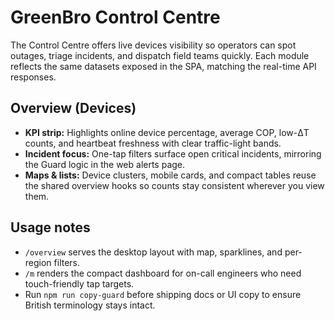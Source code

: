 # GreenBro Control Centre

The Control Centre offers live devices visibility so operators can spot outages, triage incidents, and dispatch field teams quickly. Each module reflects the same datasets exposed in the SPA, matching the real-time API responses.

## Overview (Devices)

- **KPI strip:** Highlights online device percentage, average COP, low-ΔT counts, and heartbeat freshness with clear traffic-light bands.
- **Incident focus:** One-tap filters surface open critical incidents, mirroring the Guard logic in the web alerts page.
- **Maps & lists:** Device clusters, mobile cards, and compact tables reuse the shared overview hooks so counts stay consistent wherever you view them.

## Usage notes

- `/overview` serves the desktop layout with map, sparklines, and per-region filters.
- `/m` renders the compact dashboard for on-call engineers who need touch-friendly tap targets.
- Run `npm run copy-guard` before shipping docs or UI copy to ensure British terminology stays intact.

